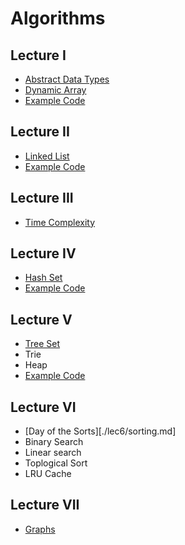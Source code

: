 # Algorithms

## Lecture I

* [Abstract Data Types][adt]
* [Dynamic Array][dynamic-array]
* [Example Code][dynarray-example]

[adt]: ./lec1/abstract-data-types.md
[dynamic-array]: ./lec1/dynamic-array.md
[dynarray-example]: ./code/lec1

## Lecture II

* [Linked List][linked-list]
* [Example Code][linked-list-example]

[linked-list]: ./lec2/linked-list.md
[linked-list-example]: ./code/lec2

## Lecture III

* [Time Complexity][time-complexity]

[time-complexity]: ./lec3/time-complexity.md

## Lecture IV

* [Hash Set][hash-set]
* [Example Code][hash-set-example]

[hash-set]: ./lec4/hash-set.md
[hash-set-example]: ./code/lec4

## Lecture V

* [Tree Set][tree-set]
* Trie
* Heap
* [Example Code][heap-example]

[tree-set]: ./lec5/tree-set.md
[heap-example]: ./code/lec5

## Lecture VI

* [Day of the Sorts][./lec6/sorting.md]
* Binary Search
* Linear search
* Toplogical Sort
* LRU Cache

## Lecture VII

* [Graphs](./lec7/graph.md)
